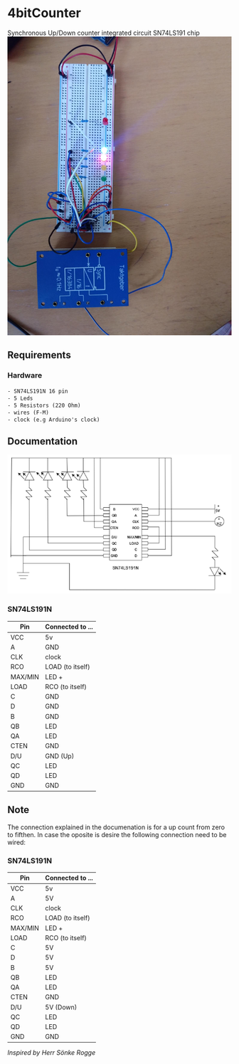 # 4bitCounter
Synchronous Up/Down counter integrated circuit SN74LS191 chip
![Project image](/Images/4bit.png)

## Requirements
### Hardware
    - SN74LS191N 16 pin 
    - 5 Leds 
    - 5 Resistors (220 Ohm)
    - wires (F-M)
    - clock (e.g Arduino's clock)


## Documentation
![Project image](Images/4BITCounter.png)
### SN74LS191N
| Pin | Connected to ...|
|-----|---------------|
| VCC | 5v |
| A | GND |
| CLK | clock |
| RCO | LOAD (to itself)|
| MAX/MIN | LED +|
| LOAD | RCO (to itself) |
| C | GND |
| D | GND |
| B | GND|
| QB | LED |
| QA | LED |
| CTEN | GND |
| D/U | GND (Up) |
| QC | LED|
| QD | LED |
| GND | GND|

## Note
The connection explained in the documenation is for a up count from zero to fifthen. In case the oposite is desire the following connection need to be wired:
### SN74LS191N
| Pin | Connected to ...|
|-----|---------------|
| VCC | 5v |
| A | 5V |
| CLK | clock |
| RCO | LOAD (to itself)|
| MAX/MIN | LED +|
| LOAD | RCO (to itself) |
| C | 5V |
| D | 5V |
| B | 5V |
| QB | LED |
| QA | LED |
| CTEN | GND |
| D/U | 5V (Down) |
| QC | LED|
| QD | LED |
| GND | GND|

_Inspired by Herr Sönke Rogge_
